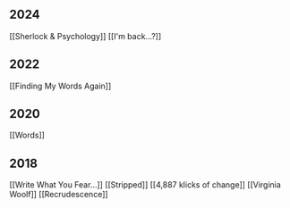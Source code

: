
## 2024
[[Sherlock & Psychology]]
[[I'm back...?]]
## 2022
[[Finding My Words Again]]
## 2020
[[Words]]
## 2018
[[Write What You Fear...]]
[[Stripped]]
[[4,887 klicks of change]]
[[Virginia Woolf]]
[[Recrudescence]]
